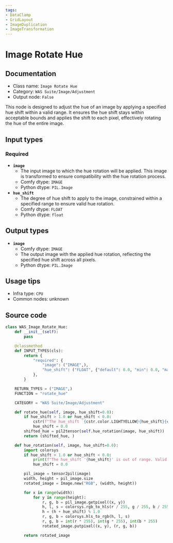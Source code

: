```yaml
---
tags:
- DataClamp
- GridLayout
- ImageDuplication
- ImageTransformation
---
```


# Image Rotate Hue
## Documentation
- Class name: `Image Rotate Hue`
- Category: `WAS Suite/Image/Adjustment`
- Output node: `False`

This node is designed to adjust the hue of an image by applying a specified hue shift within a valid range. It ensures the hue shift stays within acceptable bounds and applies the shift to each pixel, effectively rotating the hue of the entire image.
## Input types
### Required
- **`image`**
    - The input image to which the hue rotation will be applied. This image is transformed to ensure compatibility with the hue rotation process.
    - Comfy dtype: `IMAGE`
    - Python dtype: `PIL.Image`
- **`hue_shift`**
    - The degree of hue shift to apply to the image, constrained within a specified range to ensure valid hue rotation.
    - Comfy dtype: `FLOAT`
    - Python dtype: `float`
## Output types
- **`image`**
    - Comfy dtype: `IMAGE`
    - The output image with the applied hue rotation, reflecting the specified hue shift across all pixels.
    - Python dtype: `PIL.Image`
## Usage tips
- Infra type: `CPU`
- Common nodes: unknown


## Source code
```python
class WAS_Image_Rotate_Hue:
    def __init__(self):
        pass

    @classmethod
    def INPUT_TYPES(cls):
        return {
            "required": {
                "image": ("IMAGE",),
                "hue_shift": ("FLOAT", {"default": 0.0, "min": 0.0, "max": 1.0, "step": 0.001}),
            },
        }

    RETURN_TYPES = ("IMAGE",)
    FUNCTION = "rotate_hue"

    CATEGORY = "WAS Suite/Image/Adjustment"

    def rotate_hue(self, image, hue_shift=0.0):
        if hue_shift > 1.0 or hue_shift < 0.0:
            cstr(f"The hue_shift `{cstr.color.LIGHTYELLOW}{hue_shift}{cstr.color.END}` is out of range. Valid range is {cstr.color.BOLD}0.0 - 1.0{cstr.color.END}").error.print()
            hue_shift = 0.0
        shifted_hue = pil2tensor(self.hue_rotation(image, hue_shift))
        return (shifted_hue, )

    def hue_rotation(self, image, hue_shift=0.0):
        import colorsys
        if hue_shift > 1.0 or hue_shift < 0.0:
            print(f"The hue_shift '{hue_shift}' is out of range. Valid range is 0.0 - 1.0")
            hue_shift = 0.0

        pil_image = tensor2pil(image)
        width, height = pil_image.size
        rotated_image = Image.new("RGB", (width, height))

        for x in range(width):
            for y in range(height):
                r, g, b = pil_image.getpixel((x, y))
                h, l, s = colorsys.rgb_to_hls(r / 255, g / 255, b / 255)
                h = (h + hue_shift) % 1.0
                r, g, b = colorsys.hls_to_rgb(h, l, s)
                r, g, b = int(r * 255), int(g * 255), int(b * 255)
                rotated_image.putpixel((x, y), (r, g, b))

        return rotated_image

```
